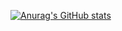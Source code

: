 [![Anurag's GitHub stats](https://github-readme-stats.vercel.app/api?username=FelipeRotermel&hide=stars,commits,prs,issues,contribs)](https://github.com/anuraghazra/github-readme-stats)
